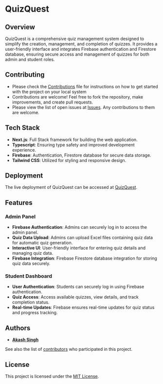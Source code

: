 # QuizQuest 

## Overview

QuizQuest is a comprehensive quiz management system designed to simplify the creation, management, and completion of quizzes. It provides a user-friendly interface and integrates Firebase authentication and Firestore database, ensuring secure access and management of quizzes for both admin and student roles.


## Contributing

- Please check the [Contributions](https://github.com/Akash-Singh04/QuizQuest/blob/master/CONTRIBUTING) file for instructions on how to get started with the project on your local system
- Contributions are welcome! Feel free to fork the repository, make improvements, and create pull requests.
- Please view the list of open issues at [Issues](https://github.com/Akash-Singh04/QuizQuest/issues). Any contributions to them are welcome.


## Tech Stack

- **Next.js**: Full Stack framework for building the web application.
- **Typescript**: Ensuring type safety and improved development experience.
- **Firebase**: Authentication, Firestore database for secure data storage.
- **Tailwind CSS**: Utilized for styling and responsive design.


## Deployment

The live deployment of QuizQuest can be accessed at [QuizQuest](https://quiz-quest-delta.vercel.app/).

## Features

### Admin Panel

- **Firebase Authentication**: Admins can securely log in to access the admin panel.
- **Quiz Data Upload**: Admins can upload Excel files containing quiz data for automatic quiz generation.
- **Interactive UI**: User-friendly interface for entering quiz details and managing quiz data.
- **Firebase Integration**: Firebase Firestore database integration for storing quiz data securely.

### Student Dashboard

- **User Authentication**: Students can securely log in using Firebase authentication.
- **Quiz Access**: Access available quizzes, view details, and track completion status.
- **Real-time Updates**: Firebase ensures real-time updates for quiz status and progress tracking.



## Authors

* [**Akash Singh**](https://github.com/Akash-Singh04)

See also the list of [contributors](https://github.com/Akash-Singh04/QuizQuest/contributors) who participated in this project.

## License

This project is licensed under the [MIT License](LICENSE).
